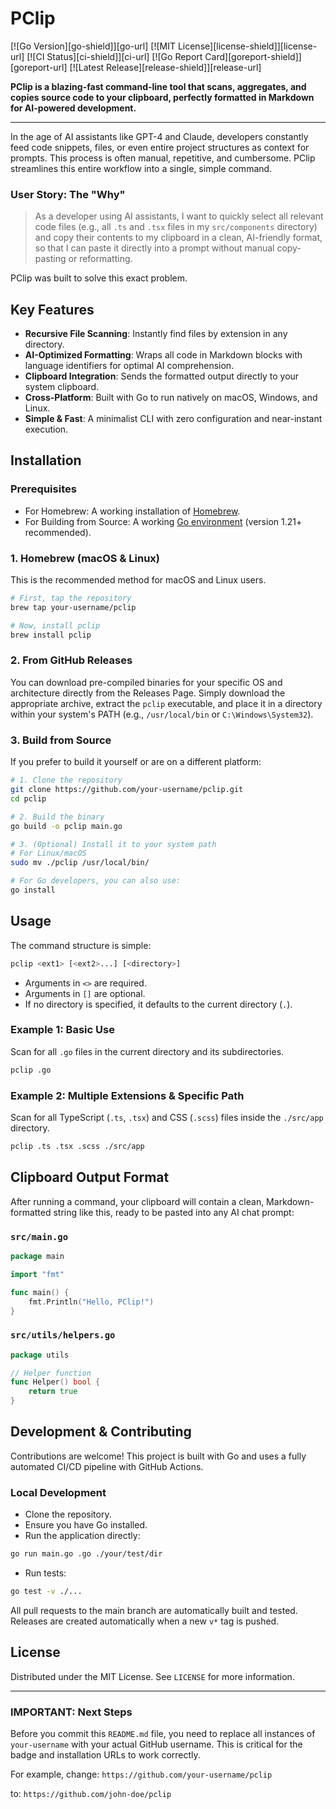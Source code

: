 
# PClip

[![Go Version][go-shield]][go-url]
[![MIT License][license-shield]][license-url]
[![CI Status][ci-shield]][ci-url]
[![Go Report Card][goreport-shield]][goreport-url]
[![Latest Release][release-shield]][release-url]

**PClip is a blazing-fast command-line tool that scans, aggregates, and copies source code to your clipboard, perfectly formatted in Markdown for AI-powered development.**

---

In the age of AI assistants like GPT-4 and Claude, developers constantly feed code snippets, files, or even entire project structures as context for prompts. This process is often manual, repetitive, and cumbersome. PClip streamlines this entire workflow into a single, simple command.

### User Story: The "Why"

> As a developer using AI assistants, I want to quickly select all relevant code files (e.g., all `.ts` and `.tsx` files in my `src/components` directory) and copy their contents to my clipboard in a clean, AI-friendly format, so that I can paste it directly into a prompt without manual copy-pasting or reformatting.

PClip was built to solve this exact problem.

## Key Features

- **Recursive File Scanning**: Instantly find files by extension in any directory.
- **AI-Optimized Formatting**: Wraps all code in Markdown blocks with language identifiers for optimal AI comprehension.
- **Clipboard Integration**: Sends the formatted output directly to your system clipboard.
- **Cross-Platform**: Built with Go to run natively on macOS, Windows, and Linux.
- **Simple & Fast**: A minimalist CLI with zero configuration and near-instant execution.

## Installation

### Prerequisites

- For Homebrew: A working installation of [Homebrew](https://brew.sh/).
- For Building from Source: A working [Go environment](https://go.dev/doc/install) (version 1.21+ recommended).

### 1. Homebrew (macOS & Linux)

This is the recommended method for macOS and Linux users.

```bash
# First, tap the repository
brew tap your-username/pclip

# Now, install pclip
brew install pclip
```

### 2. From GitHub Releases

You can download pre-compiled binaries for your specific OS and architecture directly from the Releases Page. Simply download the appropriate archive, extract the `pclip` executable, and place it in a directory within your system's PATH (e.g., `/usr/local/bin` or `C:\Windows\System32`).

### 3. Build from Source

If you prefer to build it yourself or are on a different platform:

```bash
# 1. Clone the repository
git clone https://github.com/your-username/pclip.git
cd pclip

# 2. Build the binary
go build -o pclip main.go

# 3. (Optional) Install it to your system path
# For Linux/macOS
sudo mv ./pclip /usr/local/bin/

# For Go developers, you can also use:
go install
```

## Usage

The command structure is simple:

```bash
pclip <ext1> [<ext2>...] [<directory>]
```

- Arguments in `<>` are required.
- Arguments in `[]` are optional.
- If no directory is specified, it defaults to the current directory (`.`).

### Example 1: Basic Use

Scan for all `.go` files in the current directory and its subdirectories.

```bash
pclip .go
```

### Example 2: Multiple Extensions & Specific Path

Scan for all TypeScript (`.ts`, `.tsx`) and CSS (`.scss`) files inside the `./src/app` directory.

```bash
pclip .ts .tsx .scss ./src/app
```

## Clipboard Output Format

After running a command, your clipboard will contain a clean, Markdown-formatted string like this, ready to be pasted into any AI chat prompt:

### `src/main.go`

```go
package main

import "fmt"

func main() {
    fmt.Println("Hello, PClip!")
}
```

### `src/utils/helpers.go`

```go
package utils

// Helper function
func Helper() bool {
    return true
}
```

## Development & Contributing

Contributions are welcome! This project is built with Go and uses a fully automated CI/CD pipeline with GitHub Actions.

### Local Development

- Clone the repository.
- Ensure you have Go installed.
- Run the application directly:

```bash
go run main.go .go ./your/test/dir
```

- Run tests:

```bash
go test -v ./...
```

All pull requests to the main branch are automatically built and tested. Releases are created automatically when a new `v*` tag is pushed.

## License

Distributed under the MIT License. See `LICENSE` for more information.

---

### **IMPORTANT: Next Steps**

Before you commit this `README.md` file, you need to replace all instances of `your-username` with your actual GitHub username. This is critical for the badge and installation URLs to work correctly.

For example, change:
`https://github.com/your-username/pclip`

to:
`https://github.com/john-doe/pclip`
